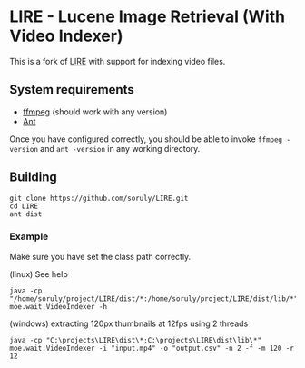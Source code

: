 # LIRE - Lucene Image Retrieval (With Video Indexer)
This is a fork of [LIRE](https://github.com/dermotte/LIRE) with support for indexing video files.

## System requirements
- [ffmpeg](https://www.ffmpeg.org/) (should work with any version)
- [Ant](http://ant.apache.org/)

Once you have configured correctly, you should be able to invoke `ffmpeg -version` and `ant -version` in any working directory.

## Building
```
git clone https://github.com/soruly/LIRE.git
cd LIRE
ant dist
```
### Example
Make sure you have set the class path correctly.

(linux) See help
```
java -cp "/home/soruly/project/LIRE/dist/*:/home/soruly/project/LIRE/dist/lib/*" moe.wait.VideoIndexer -h
```

(windows) extracting 120px thumbnails at 12fps using 2 threads
```
java -cp "C:\projects\LIRE\dist\*;C:\projects\LIRE\dist\lib\*" moe.wait.VideoIndexer -i "input.mp4" -o "output.csv" -n 2 -f -m 120 -r 12
```
